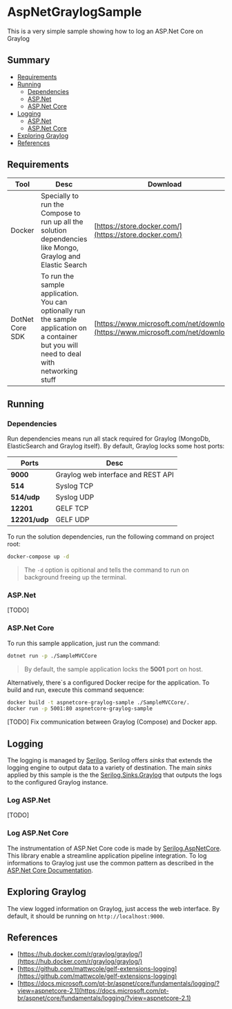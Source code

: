 # AspNetGraylogSample

This is a very simple sample showing how to log an ASP.Net Core on Graylog

## Summary

- [Requirements](#requirements)
- [Running](#running)
   - [Dependencies](#dependencies)
   - [ASP.Net](#a)
   - [ASP.Net Core](#b)
- [Logging](#logging)
    - [ASP.Net](#x)
    - [ASP.Net Core](#y)
- [Exploring Graylog](#exploring-graylog)
- [References](#references)

## Requirements

| Tool | Desc | Download |
| ---- | ---- | -------- |
| Docker | Specially to run the Compose to run up all the solution dependencies like Mongo, Graylog and Elastic Search | [https://store.docker.com/](https://store.docker.com/) |
| DotNet Core SDK | To run the sample application. You can optionally run the sample application on a container but you will need to deal with networking stuff | [https://www.microsoft.com/net/download](https://www.microsoft.com/net/download) |

## Running

### Dependencies

Run dependencies means run all stack required for Graylog (MongoDb, ElasticSearch and Graylog itself).
By default, Graylog locks some host ports:

| Ports | Desc |
| ----- | ---- |
| **9000** | Graylog web interface and REST API |
| **514** | Syslog TCP |
| **514/udp** | Syslog UDP |
| **12201** | GELF TCP |
| **12201/udp** | GELF UDP |

To run the solution dependencies, run the following command on project root:

```sh
docker-compose up -d
```

> The `-d` option is opitional and tells the command to run on background freeing up the terminal.

### ASP.Net

[TODO]

### ASP.Net Core

To run this sample application, just run the command:

```sh
dotnet run -p ./SampleMVCCore
```

> By default, the sample application locks the **5001** port on host.

Alternatively, there`s a configured Docker recipe for the application. To build and run, execute this command sequence:

```sh
docker build -t aspnetcore-graylog-sample ./SampleMVCCore/.
docker run -p 5001:80 aspnetcore-graylog-sample
```

[TODO] Fix communication between Graylog (Compose) and Docker app.

## Logging

The logging is managed by [Serilog](https://www.nuget.org/packages/Serilog/).
Serilog offers *sinks* that extends the logging engine to output data to a variety of destination.
The main *sinks* applied by this sample is the the [Serilog.Sinks.Graylog](https://www.nuget.org/packages/Serilog.Sinks.Graylog/) that outputs the logs to the configured Graylog instance.

### Log ASP.Net

[TODO]

### Log ASP.Net Core

The instrumentation of ASP.Net Core code is made by [Serilog.AspNetCore](https://www.nuget.org/packages/Serilog.AspNetCore/). This library enable a streamline application pipeline integration.
To log informations to Graylog just use the common pattern as described in the [ASP.Net Core Documentation](https://docs.microsoft.com/pt-br/aspnet/core/fundamentals/logging/?view=aspnetcore-2.1).

## Exploring Graylog

The view logged information on Graylog, just access the web interface.
By default, it should be running on `http://localhost:9000`.

## References

- [https://hub.docker.com/r/graylog/graylog/](https://hub.docker.com/r/graylog/graylog/)
- [https://github.com/mattwcole/gelf-extensions-logging](https://github.com/mattwcole/gelf-extensions-logging)
- [https://docs.microsoft.com/pt-br/aspnet/core/fundamentals/logging/?view=aspnetcore-2.1](https://docs.microsoft.com/pt-br/aspnet/core/fundamentals/logging/?view=aspnetcore-2.1)